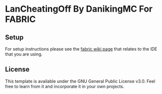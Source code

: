 # LanCheatingOff By DanikingMC For FABRIC

## Setup

For setup instructions please see the [fabric wiki page](https://fabricmc.net/wiki/tutorial:setup) that relates to the IDE that you are using.

## License
This template is available under the GNU General Public License v3.0.
Feel free to learn from it and incorporate it in your own projects.
 
